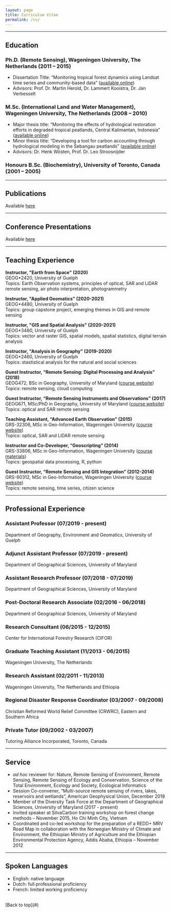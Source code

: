 ```yaml
---
layout: page
title: Curriculum Vitae 
permalink: /cv/
---
```


---

## Education
### Ph.D. (Remote Sensing), Wageningen University, The Netherlands (2011 – 2015)
* Dissertation Title: “Monitoring tropical forest dynamics using Landsat time series and community-based data” ([available online](https://doi.org/10.13140/RG.2.1.2112.8409))
* Advisors: Prof. Dr. Martin Herold, Dr. Lammert Kooistra, Dr. Jan Verbesselt

### M.Sc. (International Land and Water Management), Wageningen University, The Netherlands (2008 – 2010)
* Major thesis title: “Monitoring the effects of hydrological restoration efforts in degraded tropical peatlands, Central Kalimantan, Indonesia” ([available online](https://doi.org/10.13140/RG.2.2.19155.07206))
* Minor thesis title: “Developing a tool for carbon accounting through hydrological modeling in the Sebangau peatlands” ([available online](https://doi.org/10.13140/RG.2.2.27905.56165))  
* Advisors: Dr. Henk W&ouml;sten, Prof. Dr. Leo Stroosnijder

### Honours B.Sc. (Biochemistry), University of Toronto, Canada (2001 – 2005)

---
## Publications

Available [here](../publications)

---
## Conference Presentations

Available [here](../talks)

---
## Teaching Experience

**Instructor, "Earth from Space" (2020)**  
GEOG\*2420, University of Guelph  
Topics: Earth Observation systems, principles of optical, SAR and LiDAR remote sensing, air photo interpretation, photogrammetry

**Instructor, "Applied Geomatics" (2020-2021)**  
GEOG\*4480, University of Guelph  
Topics: group capstone project, emerging themes in GIS and remote sensing  

**Instructor, "GIS and Spatial Analysis" (2020-2021)**  
GEOG\*3480, University of Guelph  
Topics: vector and raster GIS, spatial models, spatial statistics, digital terrain analysis  

**Instructor, "Analysis in Geography" (2019-2020)**  
GEOG\*2460, University of Guelph  
Topics: stastistical analysis for the natural and social sciences  

**Guest Instructor, “Remote Sensing: Digital Processing and Analysis” (2018)**  
GEOG472, BSc in Geography, University of Maryland ([course website](https://geog.umd.edu/courseinfo/GEOG472))  
Topics: remote sensing, cloud computing  

**Guest Instructor, “Remote Sensing Instruments and Observations” (2017)**  
GEOG671, MSc/PhD in Geography, University of Maryland  ([course website](https://geog.umd.edu/courseinfo/GEOG671))  
Topics: optical and SAR remote sensing  

**Teaching Assistant, “Advanced Earth Observation” (2015)**  
GRS-32306, MSc in Geo-Information, Wageningen University ([course website](https://ssc.wur.nl/Studiegids/Vak/GRS-32306))  
Topics: optical, SAR and LiDAR remote sensing  

**Instructor and Co-Developer, “Geoscripting” (2014)**  
GRS-33806, MSc in Geo-Information, Wageningen University ([course materials](http://geoscripting-wur.github.io/))  
Topics: geospatial data processing, R, python 

**Guest Instructor, “Remote Sensing and GIS Integration” (2012-2014)**  
GRS-60312, MSc in Geo-Information, Wageningen University ([course website](https://ssc.wur.nl/Studiegids/Vak/GRS-60312))  
Topics: remote sensing, time series, citizen science  

---

## Professional Experience

### Assistant Professor (07/2019 - present)
Department of Geography, Environment and Geomatics, University of Guelph

### Adjunct Assistant Professor (07/2019 - present)  
Department of Geographical Sciences, University of Maryland

### Assistant Research Professor (07/2018 - 07/2019)
Department of Geographical Sciences, University of Maryland

### Post-Doctoral Research Associate (02/2016 - 06/2018)
Department of Geographical Sciences, University of Maryland

### Research Consultant (06/2015 - 12/2015)  
Center for International Forestry Research (CIFOR)  

### Graduate Teaching Assistant (11/2013 - 06/2015)
Wageningen University, The Netherlands

### Research Assistant (02/2011 - 11/2013)
Wageningen University, The Netherlands and Ethiopia

### Regional Disaster Response Coordinator (03/2007 - 09/2008)
Christian Reformed World Relief Committee (CRWRC), Eastern and Southern Africa

### Private Tutor (09/2002 - 03/2007)
Tutoring Alliance Incorporated, Toronto, Canada

---

## Service
* *ad hoc* reviewer for: Nature, Remote Sensing of Environment, Remote Sensing, Remote Sensing of Ecology and Conservation, Science of the Total Environment, Ecology and Society, Ecological Informatics
* Session Co-convener, “Multi-source remote sensing of rivers, lakes, reservoirs and wetlands”, American Geophysical Union, December 2018
* Member of the Diversity Task Force at the Department of Geographical Sciences, University of Maryland (2017 - present)
* Invited speaker at SilvaCarbon training workshop on forest change methods – November 2015, Ho Chi Minh City, Vietnam
* Coordinated and co-led workshop for the preparation of a REDD+ MRV Road Map in collaboration with the Norwegian Ministry of Climate and Environment, the Ethiopian Ministry of Agriculture and the Ethiopian Environmental Protection Agency, Addis Ababa, Ethiopia – November 2012

---

## Spoken Languages
* English: native language
* Dutch: full professional proficiency
* French: limited working proficiency

<br>
[Back to top](#)

